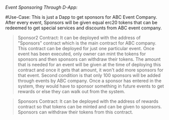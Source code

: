 *Event Sponsoring Through D-App:*

 #Use-Case:
 This is just a Dapp to get sponsors for ABC Event Company. After every event, Sponsors will be given equal erc20 tokens that can be redeemed to get special services and discounts from ABC event company. 

>Sponsor2 Contract: 
 It can be deployed with the address of "Sponsors" contract which is the main contract for ABC company. This contract can be deployed for just one particular event. Once event has been executed, only owner can mint the tokens for sponsors and then sponsors can withdraw their tokens. The amount that is needed for an event will be given at the time of deploying this contract and once it gets that amount, it won't add more sponsors for that event. Second condition is that only 100 sponsors will be added through events by ABC company. Once a sponsor has entered in the system, they would have to sponsor something in future events to get rewards or else they can walk out from the system.  

>Sponsors Contract: It can be deployed with the address of rewards contract so that tokens can be minted and can be given to sponsors. Sponsors can withdraw their tokens from this contract.  
